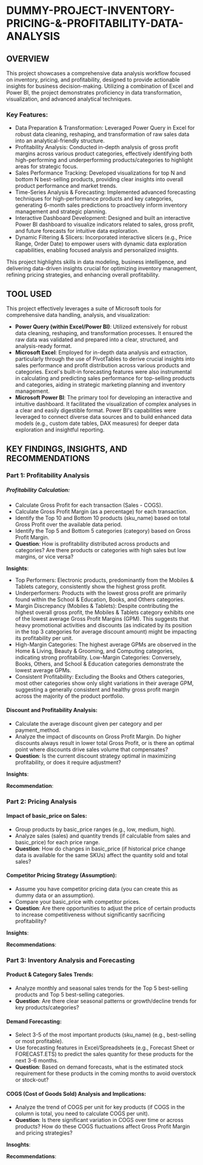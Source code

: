 # DUMMY-PROJECT-INVENTORY-PRICING-&-PROFITABILITY-DATA-ANALYSIS
## OVERVIEW
This project showcases a comprehensive data analysis workflow focused on inventory, pricing, and profitability, designed to provide actionable insights for business decision-making. Utilizing a combination of Excel and Power BI, the project demonstrates proficiency in data transformation, visualization, and advanced analytical techniques.

### Key Features:
- Data Preparation & Transformation: Leveraged Power Query in Excel for robust data cleaning, reshaping, and transformation of raw sales data into an analytical-friendly structure.
- Profitability Analysis: Conducted in-depth analysis of gross profit margins across various product categories, effectively identifying both high-performing and underperforming products/categories to highlight areas for strategic focus.
- Sales Performance Tracking: Developed visualizations for top N and bottom N best-selling products, providing clear insights into overall product performance and market trends.
- Time-Series Analysis & Forecasting: Implemented advanced forecasting techniques for high-performance products and key categories, generating 6-month sales predictions to proactively inform inventory management and strategic planning.
- Interactive Dashboard Development: Designed and built an interactive Power BI dashboard to visualize indicators related to sales, gross profit, and future forecasts for intuitive data exploration.
- Dynamic Filtering & Slicers: Incorporated interactive slicers (e.g., Price Range, Order Date) to empower users with dynamic data exploration capabilities, enabling focused analysis and personalized insights.
  
This project highlights skills in data modeling, business intelligence, and delivering data-driven insights crucial for optimizing inventory management, refining pricing strategies, and enhancing overall profitability.

## TOOL USED
This project effectively leverages a suite of Microsoft tools for comprehensive data handling, analysis, and visualization:
- **Power Query (within Excel/Power BI)**: Utilized extensively for robust data cleaning, reshaping, and transformation processes. It ensured the raw data was validated and prepared into a clear, structured, and analysis-ready format.
- **Microsoft Excel**: Employed for in-depth data analysis and extraction, particularly through the use of PivotTables to derive crucial insights into sales performance and profit distribution across various products and categories. Excel's built-in forecasting features were also instrumental in calculating and predicting sales performance for top-selling products and categories, aiding in strategic marketing planning and inventory management.
- **Microsoft Power BI**: The primary tool for developing an interactive and intuitive dashboard. It facilitated the visualization of complex analyses in a clear and easily digestible format. Power BI's capabilities were leveraged to connect diverse data sources and to build enhanced data models (e.g., custom date tables, DAX measures) for deeper data exploration and insightful reporting.

## KEY FINDINGS, INSIGHTS, AND RECOMMENDATIONS
### Part 1: Profitability Analysis
##### Profitability Calculation:
- Calculate Gross Profit for each transaction (Sales - COGS).
- Calculate Gross Profit Margin (as a percentage) for each transaction.
- Identify the Top 10 and Bottom 10 products (sku_name) based on total Gross Profit over the available data period.
- Identify the Top 5 and Bottom 5 categories (category) based on Gross Profit Margin.
- **Question**: How is profitability distributed across products and categories? Are there products or categories with high sales but low margins, or vice versa?

**Insights**:
- Top Performers: Electronic products, predominantly from the Mobiles & Tablets category, consistently show the highest gross profit.
- Underperformers: Products with the lowest gross profit are primarily found within the School & Education, Books, and Others categories.
- Margin Discrepancy (Mobiles & Tablets): Despite contributing the highest overall gross profit, the Mobiles & Tablets category exhibits one of the lowest average Gross Profit Margins (GPM). This suggests that heavy promotional activities and discounts (as indicated by its position in the top 3 categories for average discount amount) might be impacting its profitability per unit.
- High-Margin Categories: The highest average GPMs are observed in the Home & Living, Beauty & Grooming, and Computing categories, indicating strong profitability. Low-Margin Categories: Conversely, Books, Others, and School & Education categories demonstrate the lowest average GPMs.
- Consistent Profitability: Excluding the Books and Others categories, most other categories show only slight variations in their average GPM, suggesting a generally consistent and healthy gross profit margin across the majority of the product portfolio.

#### Discount and Profitability Analysis:
- Calculate the average discount given per category and per payment_method.
- Analyze the impact of discounts on Gross Profit Margin. Do higher discounts always result in lower total Gross Profit, or is there an optimal point where discounts drive sales volume that compensates?
- **Question**: Is the current discount strategy optimal in maximizing profitability, or does it require adjustment?

**Insights**:

**Recommendation**:

### Part 2: Pricing Analysis
#### Impact of basic_price on Sales:
- Group products by basic_price ranges (e.g., low, medium, high).
- Analyze sales (sales) and quantity trends (if calculable from sales and basic_price) for each price range.
- **Question**: How do changes in basic_price (if historical price change data is available for the same SKUs) affect the quantity sold and total sales?

#### Competitor Pricing Strategy (Assumption):
- Assume you have competitor pricing data (you can create this as dummy data or an assumption).
- Compare your basic_price with competitor prices.
- **Question**: Are there opportunities to adjust the price of certain products to increase competitiveness without significantly sacrificing profitability?

**Insights**:

**Recommendations**:

### Part 3: Inventory Analysis and Forecasting
#### Product & Category Sales Trends:
- Analyze monthly and seasonal sales trends for the Top 5 best-selling products and Top 5 best-selling categories.
- **Question**: Are there clear seasonal patterns or growth/decline trends for key products/categories?

#### Demand Forecasting:
- Select 3-5 of the most important products (sku_name) (e.g., best-selling or most profitable).
- Use forecasting features in Excel/Spreadsheets (e.g., Forecast Sheet or FORECAST.ETS) to predict the sales quantity for these products for the next 3-6 months.
- **Question**: Based on demand forecasts, what is the estimated stock requirement for these products in the coming months to avoid overstock or stock-out?

#### COGS (Cost of Goods Sold) Analysis and Implications:
- Analyze the trend of COGS per unit for key products (if COGS in the column is total, you need to calculate COGS per unit).
- **Question**: Is there significant variation in COGS over time or across products? How do these COGS fluctuations affect Gross Profit Margin and pricing strategies?

**Insoghts**:

**Recommendations**:



